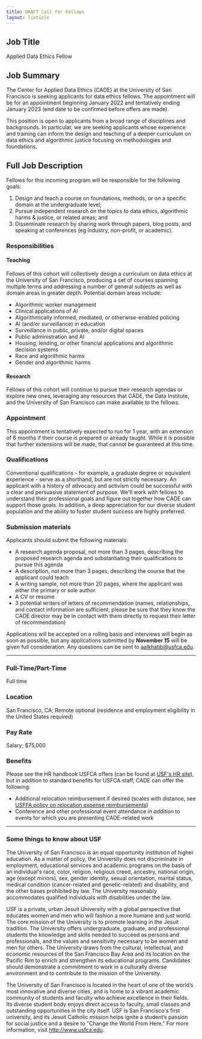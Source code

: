 ```yaml
---
title: DRAFT Call for Fellows
layout: listicle
---
```


## Job Title
Applied Data Ethics Fellow

## Job Summary
The Center for Applied Data Ethics (CADE) at the University of San Francisco is seeking applicants for data ethics fellows. The appointment will be for an appointment beginning January 2022 and tentatively ending January 2023 (end date to be confirmed before offers are made).

This position is open to applicants from a broad range of disciplines and backgrounds. In particular, we are seeking applicants whose experience and training can inform the design and teaching of a deeper curriculum on data ethics and algorithmic justice focusing on methodologies and foundations.

## Full Job Description
Fellows for this incoming program will be responsible for the following goals:

1. Design and teach a course on foundations, methods, or on a specific domain at the undergraduate level;
2. Pursue independent research on the topics to data ethics, algorithmic harms & justice, or related areas; and
3. Disseminate research by sharing work through papers, blog posts, and speaking at conferences (eg industry, non-profit, or academic).

### Responsibilities
#### Teaching
Fellows of this cohort will collectively design a curriculum on data ethics at the University of San Francisco, producing a set of courses spanning multiple terms and addressing a number of general subjects as well as domain areas in greater depth. Potential domain areas include:

- Algorithmic worker management
- Clinical applications of AI
- Algorithmically informed, mediated, or otherwise-enabled policing
- AI (and/or surveillance) in education
- Surveillance in public, private, and/or digital spaces
- Public administration and AI
- Housing, lending, or other financial applications and algorithmic decision systems
- Race and algorithmic harms
- Gender and algorithmic harms

#### Research
Fellows of this cohort will continue to pursue their research agendas or explore new ones, leveraging any resources that CADE, the Data Institute, and the University of San Francisco can make available to the fellows.

### Appointment
This appointment is tentatively expected to run for 1 year, with an extension of 6 months if their course is prepared or already taught. While it is possible that further extensions will be made, that cannot be guaranteed at this time.

### Qualifications
Conventional qualifications - for example, a graduate degree or equivalent experience - serve as a shorthand, but are not strictly necessary. An applicant with a history of advocacy and activism could be successful with a clear and persuasive statement of purpose. We'll work with fellows to understand their professional goals and figure out together how CADE can support those goals. In addition, a deep appreciation for our diverse student population and the ability to foster student success are highly preferred. 

### Submission materials
Applicants should submit the following materials:

- A research agenda proposal, not more than 3 pages, describing the proposed research agenda and substantiating their qualifications to pursue this agenda
- A description, not more than 3 pages, describing the course that the applicant could teach
- A writing sample, not more than 20 pages, where the applicant was either the primary or sole author
- A CV or resume
- 3 potential writers of letters of recommendation (names, relationships, and contact information are sufficient; please be sure that they know the CADE director may be in contact with them directly to request their letter of recommendation)

Applications will be accepted on a rolling basis and interviews will begin as soon as possible, but any applications submitted by **November 15** will be given full consideration. Any questions can be sent to [aalkhatib@usfca.edu](mailto:aalkhatib@usfca.edu).

---
### Full-Time/Part-Time
Full time

### Location
San Francisco, CA; Remote optional (residence and employment eligibility in the United States required)

### Pay Rate
Salary; $75,000

### Benefits
Please see the HR handbook USFCA offers (can be found at [USF's HR site][USFCABenefits]), but in addition to standard benefits for USFCA staff, CADE can offer the following:

- Additional relocation reimbursement if desired (scales with distance, see [USFFA policy on relocation expense reimbursements][USFFA])
- Conference and other professional event attendance *in addition* to events for which you are presenting CADE-related work

---

### Some things to know about USF

The University of San Francisco is an equal opportunity institution of higher education. As a matter of policy, the University does not discriminate in employment, educational services and academic programs on the basis of an individual's race, color, religion, religious creed, ancestry, national origin, age (except minors), sex, gender identity, sexual orientation, marital status, medical condition (cancer-related and genetic-related) and disability, and the other bases prohibited by law. The University reasonably accommodates qualified individuals with disabilities under the law.

USF is a private, urban Jesuit University with a global perspective that educates women and men who will fashion a more humane and just world. The core mission of the University is to promote learning in the Jesuit tradition. The University offers undergraduate, graduate, and professional students the knowledge and skills needed to succeed as persons and professionals, and the values and sensitivity necessary to be women and men for others. The University draws from the cultural, intellectual, and economic resources of the San Francisco Bay Area and its location on the Pacific Rim to enrich and strengthen its educational programs. Candidates should demonstrate a commitment to work in a culturally diverse environment and to contribute to the mission of the University.

The University of San Francisco is located in the heart of one of the world’s most innovative and diverse cities, and is home to a vibrant academic community of students and faculty who achieve excellence in their fields. Its diverse student body enjoys direct access to faculty, small classes and outstanding opportunities in the city itself. USF is San Francisco's first university, and its Jesuit Catholic mission helps ignite a student’s passion for social justice and a desire to "Change the World From Here." For more information, visit http://www.usfca.edu.


[contact]: /contact
[USFFA]: https://myusf.usfca.edu/human-resources/benefits/rent-relocation-reimbursement
[USFCABenefits]: https://myusf.usfca.edu/human-resources/benefits
